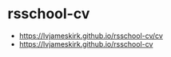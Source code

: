 # rsschool-cv
* https://lvjameskirk.github.io/rsschool-cv/cv
* https://lvjameskirk.github.io/rsschool-cv
